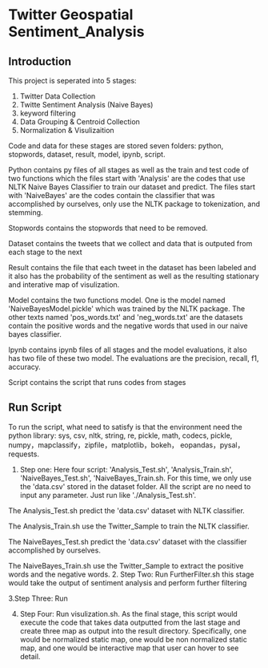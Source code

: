 # Twitter Geospatial Sentiment_Analysis

## Introduction

This project is seperated into 5 stages:
1. Twitter Data Collection
2. Twitte Sentiment Analysis (Naive Bayes)
3. keyword filtering
4. Data Grouping & Centroid Collection
5. Normalization & Visulizaition


Code and data for these stages are stored seven folders: python, stopwords, dataset, result, model, ipynb, script.

Python contains py files of all stages as well as the train and test code of two functions which the files start with 'Analysis' are the codes that use NLTK Naive Bayes Classifier to train our dataset and predict. The files start with 'NaiveBayes' are the codes contain the classifier that was accomplished by ourselves, only use the NLTK package to tokenization, and stemming.

Stopwords contains the stopwords that need to be removed.

Dataset contains the tweets that we collect and data that is outputed from each stage to the next

Result contains the file that each tweet in the dataset has been labeled and it also has the probability of the sentiment as well as the resulting stationary and interative map of visulization.

Model contains the two functions model. One is the model named 'NaiveBayesModel.pickle' which was trained by the NLTK package. The other texts named 'pos_words.txt' and 'neg_words.txt' are the datasets contain the positive words and the negative words that used in our naive bayes classifier.

Ipynb contains ipynb files of all stages and the model evaluations, it also has two file of these two model. The evaluations are the precision, recall, f1, accuracy.

Script contains the script that runs codes from stages

## Run Script 

To run the script, what need to satisfy is that the environment need the python library: sys, csv, nltk, string, re, pickle, math, codecs, pickle, numpy，mapclassify，zipfile，matplotlib，bokeh， eopandas，pysal，requests.

1. Step one:
Here four script: 'Analysis_Test.sh', 'Analysis_Train.sh', 'NaiveBayes_Test.sh', 'NaiveBayes_Train.sh. For this time, we only use the 'data.csv' stored in the dataset folder. All the script are no need to input any parameter. Just run like './Analysis_Test.sh'.

The Analysis_Test.sh predict the 'data.csv' dataset with NLTK classifier.

The Analysis_Train.sh use the Twitter_Sample to train the NLTK classifier.

The NaiveBayes_Test.sh predict the 'data.csv' dataset with the classifier accomplished by ourselves.

The NaiveBayes_Train.sh use the Twitter_Sample to extract the positive words and the negative words.
2. Step Two: Run FurtherFilter.sh
this stage would take the output of sentiment analysis and perform further filtering

3.Step Three: Run 

4. Step Four: Run visulization.sh.
As the final stage, this script would execute the code that takes data outputted from the last stage and create three map as output into the result directory. Specifically, one would be normalized static map, one would be non normalized static map, and one would be interactive map that user can hover to see detail.
